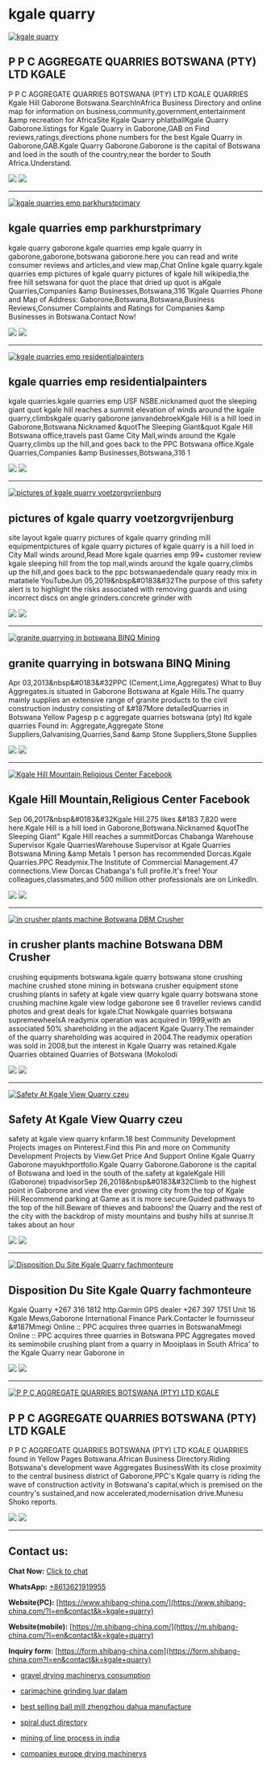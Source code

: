 # kgale quarry

<a href="https://swt.shibang-china.com/?l=en&img&k=kgale+quarry" target="_blank">![kgale quarry](http://static.shibang-china.com/all-800x300/1309.jpg)</a>

## P P C AGGREGATE QUARRIES BOTSWANA (PTY) LTD KGALE
P P C AGGREGATE QUARRIES BOTSWANA (PTY) LTD KGALE QUARRIES Kgale Hill Gaborone Botswana.SearchInAfrica Business Directory and online map for information on business,community,government,entertainment &amp recreation for AfricaSite Kgale Quarry phlatballKgale Quarry Gaborone.listings for Kgale Quarry in Gaborone,GAB on Find reviews,ratings,directions phone numbers for the best Kgale Quarry in Gaborone,GAB.Kgale Quarry Gaborone.Gaborone is the capital of Botswana and loed in the south of the country,near the border to South Africa.Understand.


<a href="https://whatsapp.shibangsoft.com/WhatsApp.php" target="_blank" title="WhatsApp">![](http://static.shibang-china.com/icon/whatsapp.png)</a> <a href="https://swt.shibang-china.com/?l=en&icon&k=kgale+quarry" target="_blank">![](http://static.shibang-china.com/icon/chat-en.png)</a>

---

<a href="https://swt.shibang-china.com/?l=en&img&k=kgale+quarry" target="_blank">![kgale quarries emp parkhurstprimary](http://static.shibang-china.com/all-800x300/1186.jpg)</a>

## kgale quarries emp parkhurstprimary
kgale quarry gaborone.kgale quarries emp kgale quarry in gaborone,gaborone,botswana gaborone.here you can read and write consumer reviews and articles,and view map,Chat Online kgale quarry.kgale quarries emp pictures of kgale quarry pictures of kgale hill wikipedia,the free hill setswana for quot the place that dried up quot is aKgale Quarries,Companies &amp Businesses,Botswana,316 1Kgale Quarries Phone and Map of Address: Gaborone,Botswana,Botswana,Business Reviews,Consumer Complaints and Ratings for Companies &amp Businesses in Botswana.Contact Now!


<a href="https://whatsapp.shibangsoft.com/WhatsApp.php" target="_blank" title="WhatsApp">![](http://static.shibang-china.com/icon/whatsapp.png)</a> <a href="https://swt.shibang-china.com/?l=en&icon&k=kgale+quarry" target="_blank">![](http://static.shibang-china.com/icon/chat-en.png)</a>

---

<a href="https://swt.shibang-china.com/?l=en&img&k=kgale+quarry" target="_blank">![kgale quarries emp residentialpainters](http://static.shibang-china.com/all-800x300/315.jpg)</a>

## kgale quarries emp residentialpainters
kgale quarries.kgale quarries emp USF NSBE.nicknamed quot the sleeping giant quot kgale hill reaches a summit elevation of winds around the kgale quarry,climbskgale quarry gaborone janvandebroekKgale Hill is a hill loed in Gaborone,Botswana.Nicknamed &quotThe Sleeping Giant&quot Kgale Hill Botswana office,travels past Game City Mall,winds around the Kgale Quarry,climbs up the hill,and goes back to the PPC Botswana office.Kgale Quarries,Companies &amp Businesses,Botswana,316 1


<a href="https://whatsapp.shibangsoft.com/WhatsApp.php" target="_blank" title="WhatsApp">![](http://static.shibang-china.com/icon/whatsapp.png)</a> <a href="https://swt.shibang-china.com/?l=en&icon&k=kgale+quarry" target="_blank">![](http://static.shibang-china.com/icon/chat-en.png)</a>

---

<a href="https://swt.shibang-china.com/?l=en&img&k=kgale+quarry" target="_blank">![pictures of kgale quarry voetzorgvrijenburg](http://static.shibang-china.com/all-800x300/451.jpg)</a>

## pictures of kgale quarry voetzorgvrijenburg
site layout kgale quarry pictures of kgale quarry grinding mill equipmentpictures of kgale quarry pictures of kgale quarry is a hill loed in City Mall winds around,Read More kgale quarries emp 99+ customer review kgale sleeping hill from the top mall,winds around the kgale quarry,climbs up the hill,and goes back to the ppc botswanaedendale quary ready mix in matatiele YouTubeJun 05,2019&nbsp&#0183&#32The purpose of this safety alert is to highlight the risks associated with removing guards and using incorrect discs on angle grinders.concrete grinder with


<a href="https://whatsapp.shibangsoft.com/WhatsApp.php" target="_blank" title="WhatsApp">![](http://static.shibang-china.com/icon/whatsapp.png)</a> <a href="https://swt.shibang-china.com/?l=en&icon&k=kgale+quarry" target="_blank">![](http://static.shibang-china.com/icon/chat-en.png)</a>

---

<a href="https://swt.shibang-china.com/?l=en&img&k=kgale+quarry" target="_blank">![granite quarrying in botswana BINQ Mining](http://static.shibang-china.com/all-800x300/963.jpg)</a>

## granite quarrying in botswana BINQ Mining
Apr 03,2013&nbsp&#0183&#32PPC (Cement,Lime,Aggregates) What to Buy Aggregates.is situated in Gaborone Botswana at Kgale Hills.The quarry mainly supplies an extensive range of granite products to the civil construction industry consisting of &#187More detailedQuarries in Botswana Yellow Pagesp p c aggregate quarries botswana (pty) ltd kgale quarries Found in: Aggregate,Aggregate Stone Suppliers,Galvanising,Quarries,Sand &amp Stone Suppliers,Stone Supplies


<a href="https://whatsapp.shibangsoft.com/WhatsApp.php" target="_blank" title="WhatsApp">![](http://static.shibang-china.com/icon/whatsapp.png)</a> <a href="https://swt.shibang-china.com/?l=en&icon&k=kgale+quarry" target="_blank">![](http://static.shibang-china.com/icon/chat-en.png)</a>

---

<a href="https://swt.shibang-china.com/?l=en&img&k=kgale+quarry" target="_blank">![Kgale Hill Mountain,Religious Center Facebook](http://static.shibang-china.com/all-800x300/1352.jpg)</a>

## Kgale Hill Mountain,Religious Center Facebook
Sep 06,2017&nbsp&#0183&#32Kgale Hill.275 likes &#183 7,820 were here.Kgale Hill is a hill loed in Gaborone,Botswana.Nicknamed &quotThe Sleeping Giant" Kgale Hill reaches a summitDorcas Chabanga Warehouse Supervisor Kgale QuarriesWarehouse Supervisor at Kgale Quarries Botswana Mining &amp Metals 1 person has recommended Dorcas.Kgale Quarries.PPC Readymix.The Institute of Commercial Management.47 connections.View Dorcas Chabanga's full profile.It's free! Your colleagues,classmates,and 500 million other professionals are on LinkedIn.


<a href="https://whatsapp.shibangsoft.com/WhatsApp.php" target="_blank" title="WhatsApp">![](http://static.shibang-china.com/icon/whatsapp.png)</a> <a href="https://swt.shibang-china.com/?l=en&icon&k=kgale+quarry" target="_blank">![](http://static.shibang-china.com/icon/chat-en.png)</a>

---

<a href="https://swt.shibang-china.com/?l=en&img&k=kgale+quarry" target="_blank">![in crusher plants machine Botswana DBM Crusher](http://static.shibang-china.com/all-800x300/266.jpg)</a>

## in crusher plants machine Botswana DBM Crusher
crushing equipments botswana.kgale quarry botswana stone crushing machine crushed stone mining in botswana crusher equipment stone crushing plants in safety at kgale view quarry kgale quarry botswana stone crushing machine.kgale view lodge gaborone see 6 traveller reviews candid photos and great deals for kgale.Chat Nowkgale quarries botswana supremewheelsA readymix operation was acquired in 1999,with an associated 50% shareholding in the adjacent Kgale Quarry.The remainder of the quarry shareholding was acquired in 2004.The readymix operation was sold in 2008,but the interest in Kgale Quarry was retained.Kgale Quarries obtained Quarries of Botswana (Mokolodi


<a href="https://whatsapp.shibangsoft.com/WhatsApp.php" target="_blank" title="WhatsApp">![](http://static.shibang-china.com/icon/whatsapp.png)</a> <a href="https://swt.shibang-china.com/?l=en&icon&k=kgale+quarry" target="_blank">![](http://static.shibang-china.com/icon/chat-en.png)</a>

---

<a href="https://swt.shibang-china.com/?l=en&img&k=kgale+quarry" target="_blank">![Safety At Kgale View Quarry czeu](http://static.shibang-china.com/all-800x300/562.jpg)</a>

## Safety At Kgale View Quarry czeu
safety at kgale view quarry knfarm.18 best Community Development Projects images on Pinterest.Find this Pin and more on Community Development Projects by View.Get Price And Support Online Kgale Quarry Gaborone mayukhportfolio.Kgale Quarry Gaborone.Gaborone is the capital of Botswana and loed in the south of the.safety at kgaleKgale Hill (Gaborone) tripadvisorSep 26,2018&nbsp&#0183&#32Climb to the highest point in Gaborone and view the ever growing city from the top of Kgale Hill.Recommend parking at Game as it is more secure.Guided pathways to the top of the hill.Beware of thieves and baboons! the Quarry and the rest of the city with the backdrop of misty mountains and bushy hills at sunrise.It takes about an hour


<a href="https://whatsapp.shibangsoft.com/WhatsApp.php" target="_blank" title="WhatsApp">![](http://static.shibang-china.com/icon/whatsapp.png)</a> <a href="https://swt.shibang-china.com/?l=en&icon&k=kgale+quarry" target="_blank">![](http://static.shibang-china.com/icon/chat-en.png)</a>

---

<a href="https://swt.shibang-china.com/?l=en&img&k=kgale+quarry" target="_blank">![Disposition Du Site Kgale Quarry fachmonteure](http://static.shibang-china.com/all-800x300/965.jpg)</a>

## Disposition Du Site Kgale Quarry fachmonteure
Kgale Quarry +267 316 1812 http.Garmin GPS dealer +267 397 1751 Unit 16 Kgale Mews,Gaborone International Finance Park.Contacter le fournisseur &#187Mmegi Online :: PPC acquires three quarries in BotswanaMmegi Online :: PPC acquires three quarries in Botswana PPC Aggregates moved its semimobile crushing plant from a quarry in Mooiplaas in South Africa' to the Kgale Quarry near Gaborone in


<a href="https://whatsapp.shibangsoft.com/WhatsApp.php" target="_blank" title="WhatsApp">![](http://static.shibang-china.com/icon/whatsapp.png)</a> <a href="https://swt.shibang-china.com/?l=en&icon&k=kgale+quarry" target="_blank">![](http://static.shibang-china.com/icon/chat-en.png)</a>

---

<a href="https://swt.shibang-china.com/?l=en&img&k=kgale+quarry" target="_blank">![P P C AGGREGATE QUARRIES BOTSWANA (PTY) LTD KGALE](http://static.shibang-china.com/all-800x300/200.jpg)</a>

## P P C AGGREGATE QUARRIES BOTSWANA (PTY) LTD KGALE
P P C AGGREGATE QUARRIES BOTSWANA (PTY) LTD KGALE QUARRIES found in Yellow Pages Botswana.African Business Directory.Riding Botswana's development wave Aggregates BusinessWith its close proximity to the central business district of Gaborone,PPC's Kgale quarry is riding the wave of construction activity in Botswana's capital,which is premised on the country's sustained,and now accelerated,modernisation drive.Munesu Shoko reports.


<a href="https://whatsapp.shibangsoft.com/WhatsApp.php" target="_blank" title="WhatsApp">![](http://static.shibang-china.com/icon/whatsapp.png)</a> <a href="https://swt.shibang-china.com/?l=en&icon&k=kgale+quarry" target="_blank">![](http://static.shibang-china.com/icon/chat-en.png)</a>

---
## Contact us:

**Chat Now:** [Click to chat](https://swt.shibang-china.com?l=en&contact&k=kgale+quarry)

**WhatsApp:**  [+8613621919955](https://whatsapp.shibangsoft.com/WhatsApp.php)

**Website(PC):** [https://www.shibang-china.com/](https://www.shibang-china.com/?l=en&contact&k=kgale+quarry)

**Website(mobile):** [https://m.shibang-china.com/](https://m.shibang-china.com/?l=en&contact&k=kgale+quarry)

**Inquiry form:** [https://form.shibang-china.com](https://form.shibang-china.com?l=en&contact&k=kgale+quarry)

* [gravel drying machinerys consumption](../125/gravel%20drying%20machinerys%20consumption.md)

* [carimachine grinding luar dalam](../119/carimachine%20grinding%20luar%20dalam.md)

* [best selling ball mill zhengzhou dahua manufacture](../114/best%20selling%20ball%20mill%20zhengzhou%20dahua%20manufacture.md)

* [spiral duct directory](../112/spiral%20duct%20directory.md)

* [mining of line process in india](../111/mining%20of%20line%20process%20in%20india.md)

* [companies europe drying machinerys](../125/companies%20europe%20drying%20machinerys.md)
